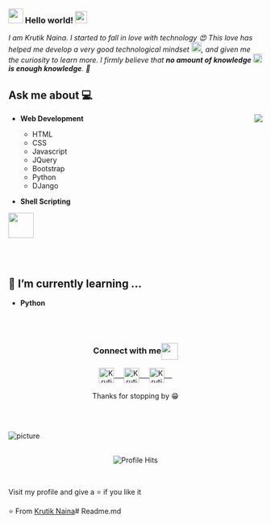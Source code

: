 ### <img src="https://github.com/Iamdivyeshh/Iamdivyeshh/blob/master/Assets/Hi.gif" width="29px"> Hello world!&nbsp;<img src="https://github.com/Iamdivyeshh/Iamdivyeshh/blob/master/Assets/Earth.gif" width="24px">
<em>I am Krutik Naina. I started to fall in love with technology 😍 This love has helped me develop a very good technological mindset <img src="https://github.com/iamdivyeshh/iamdivyeshh/blob/master/Assets/PC.gif" height="20px"/>, and given me the curiosity to learn more. I firmly believe that **no amount of knowledge <img src="https://github.com/Iamdivyeshh/Iamdivyeshh/blob/master/Assets/Rocket.gif" height="18px"> is enough knowledge**. 🧠</em>
 <br/>
## Ask me about :computer: 

<img align="right" src="https://github.com/Iamdivyeshh/Iamdivyeshh/blob/master/Assets/Developer.gif"/>

- **Web Development**
    - HTML
    - CSS
    - Javascript
    - JQuery
    - Bootstrap
    - Python
    - DJango
  
- **Shell Scripting**


<code><a href="https://www.python.org/" target="_blank"><img height="50" src="https://www.vectorlogo.zone/logos/python/python-ar21.svg"></a></code>

<br/><br/>

## 🌱 I’m currently learning ...
- **Python**
<br/>
  <br/>


<div align="center">
  <h3 align="center">Connect with me<img align="center" src="https://github.com/Iamdivyeshh/Iamdivyeshh/blob/master/Assets/Handshake.gif" height="33px" /></h3> 
</div>
<p align="center">
 <a href="https://www.linkedin.com/in/krutik-naina-a82a80236/" target="blank">
  <img align="center" alt="Krutik Naina LinkedIn" width="30px" src="https://www.vectorlogo.zone/logos/linkedin/linkedin-icon.svg" /> &nbsp; &nbsp;
 </a>
 <a href="https://www.instagram.com/krutik_nena/" target="blank">
  <img align="center" alt="Krutik Naina Instagram" width="30px" src="https://www.vectorlogo.zone/logos/instagram/instagram-icon.svg" /> &nbsp; &nbsp;
 </a>
 <a href="https://x.com/NenaKrutik?t=cHDqqESCGXP7luH_f12pWQ&s=08" target="blank">
  <img align="center" alt="Krutik Naina Twitter" width="30px" src="https://www.vectorlogo.zone/logos/twitter/twitter-official.svg" /> &nbsp; &nbsp;
 </a>
 
  <br/>
  <br/>
  Thanks for stopping by 😁<br/>
</p>
<br />
<br />

![picture](https://raw.githubusercontent.com/saadeghi/saadeghi/master/dino.gif)
<br />
<br />

<p align="center"><img alt="Profile Hits" src="https://hits.seeyoufarm.com/api/count/incr/badge.svg?url=https%3A%2F%2Fgithub.com%2FIamdivyeshh%2F" /></p>
<br/>
<p>
Visit my profile and give a ⭐️ if you like it</p>

⭐️ From [Krutik Naina](https://github.com/krutik-naina)# Readme.md
